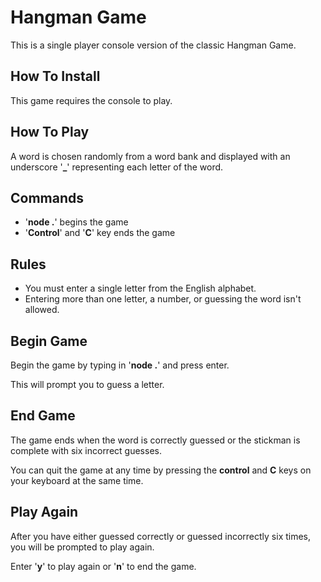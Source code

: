 # Hangman Game

This is a single player console version of the classic Hangman Game.

## How To Install
This game requires the console to play.

## How To Play
A word is chosen randomly from a word bank and displayed with an underscore '**_**' representing each letter of the word.

## Commands
- '**node .**' begins the game
- '**Control**' and '**C**' key ends the game

## Rules
- You must enter a single letter from the English alphabet.
- Entering more than one letter, a number, or guessing the word isn't allowed.

## Begin Game
Begin the game by typing in '**node .**' and press enter.

This will prompt you to guess a letter. 

## End Game
The game ends when the word is correctly guessed or the stickman is complete with six incorrect guesses.

You can quit the game at any time by pressing the **control** and **C** keys on your keyboard at the same time.

## Play Again
After you have either guessed correctly or guessed incorrectly six times, you will be prompted to play again.

Enter '**y**' to play again or '**n**' to end the game.